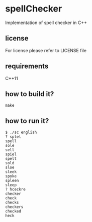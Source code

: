 # spellChecker  
Implementation of spell checker in C++  

## license  
For license please refer to LICENSE file  

## requirements  
C++11  

## how to build it?  
```{r, engine='bash'}
make  
```

## how to run it?  
```{r, engine='bash'}
$ ./sc english
? splel
spell
sole
sell
spiel
spelt
sold
sloe
sleek
spoke
spleen
sleep
? hceckre
checker
check
checks
checkers
checked
heck
```

